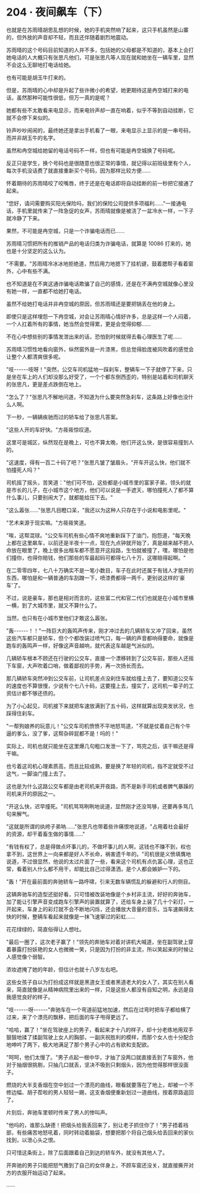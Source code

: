 <link rel="stylesheet" href="../../styles/text.css" />
<h1>204 · 夜间飙车（下）</h1>

也就是在苏雨晴胡思乱想的时候，她的手机突然响了起来，这只手机虽然是山寨的，但外放的声音却不轻，而且还伴随着剧烈地震动。

苏雨晴的这个号码目前知道的人并不多，包括她的父母都是不知道的，基本上会打她电话的人大概只有张思凡他们，可是张思凡等人现在就和她坐在一辆车里，显然不会这么无聊地打电话给她。

也有可能是胡玉牛打来的。

但是，苏雨晴的心中却是升起了些许微小的希望，她更期待这是冉空城打来的电话，虽然那种可能性很低，但万一真的是呢？

她都有些不太敢看来电显示，而来电铃声却一直在响着，似乎不等到自动挂断，它就不会停下来似的。

铃声吵吵闹闹的，最终她还是拿出手机看了一眼，来电显示上显示的是一串号码，而并非胡玉牛的名字。

虽然和冉空城给她留的电话号码不一样，但也有可能是冉空城换了号码呢。

反正只是学生，换个号码也是很随意也很正常的事情，就记得以前班级里有个人，每次手机没话费了就直接重新买个号码，因为那样比较方便......

怀着期待的苏雨晴咬了咬嘴唇，终于还是在电话即将自动挂断的前一秒把它接通了起来。

"您好，请问需要购买阳光保险吗，我们的保险公司提供多项福利......"一接通电话，手机里就传来了一阵急促的女声，苏雨晴就像是被浇了一盆冷水一样，一下子就冷静了下来。

果然，不可能是冉空城，只是一个诈骗电话而已......

苏雨晴习惯把所有的推销产品的电话归类为诈骗电话，就算是 10086 打来的，她也是十分坚定的这么认为。

"不需要。"苏雨晴冷冰冰地拒绝道，然后用力地摁下了挂机键，鼓着腮帮子看着窗外，心中有些不满。

也不知道是在不爽这通诈骗电话欺骗了自己的感情，还是在不满冉空城就像心里没有她一样，一直都不给她打电话。

虽然不给她打电话并非冉空城的原因，但苏雨晴还是要把锅丢在他的身上。

即使只是这样埋怨一下冉空城，对会让苏雨晴心情好许多，总是这样一个人闷着，一个人扛着所有的事情，她当然会觉得累，更是会觉得抑郁......

不在心中想些别的事情发泄出来的话，恐怕到时候就得去看心理医生了呢......

苏雨晴习惯性地看向窗外，纵然窗外是一片漆黑，但总觉得脸庞被风吹着的感觉会让整个人都清爽很多呢。

"吱------吱呀！"突然，公交车司机猛地一踩刹车，整辆车一下子就停了下来，只是坐在车上的人们却没那么好受了，一个个都东倒西歪的，特别是站着和司机聊天的张思凡，更是差点跌倒在地上。

"怎么了？"张思凡不解地问道，不知道为什么要突然急刹车，这条路上好像也没什么人啊。

下一秒，一辆辆疾驰而过的轿车给了张思凡答案。

"这些人开的车好快。"方莜莜惊叹道。

这里可是城区，纵然现在是晚上，可也不算太晚，他们开这么快，是很容易撞到人的。

"这速度，得有一百二十码了吧？"张思凡皱了皱眉头，"开车开这么快，他们就不怕撞死人吗？"

司机摇了摇头，苦笑道："他们可不怕，这些都是小城市里的富家子弟，领头的就是市长的儿子，在小城市这个地方，他们可以说是一手遮天，哪怕撞死人了都不算什么事儿，只要别闹大了，就都能给压下去。"

"这么嚣张......"张思凡目瞪口呆，"我还以为这种人只存在于小说和电影里呢。"

"艺术来源于现实嘛。"方莜莜笑道。

"唉，这帮混球。"公交车司机有些心情不爽地重新踩下了油门，抱怨道，"每天晚上都在这里飙车，以前还是半夜十一点，现在九点钟就开始了，真是越来越不把人命放在眼里了，晚上很多出租车都不愿意开这段路，生怕就被撞了，嘿，哪怕是他们撞你，也得你赔钱，他们那些的车最起码可都得七八十万，这哪赔得起啊。"

在二零零四年，七八十万确实不是一笔小数目，车子在此时还属于有钱人才能开的东西，哪怕是和一辆普通的车刮蹭一下，喷漆费都得一两千，更别说这样的'豪车'了。

不过，说是豪车，那也是相对而言的，这些富二代和官二代们也就是在小城市里横一横，到了大城市里，就又不算什么了。

当然，也只有在小城市里他们才敢这么嚣张。

"轰------！！"一阵巨大的轰鸣声传来，刚才冲过去的几辆轿车又冲了回来，虽然这些汽车都只是轿车，但个个都改装过喷气口，每一辆的声音都响得要命，就像是跑车的轰鸣声一样，好像这声音越响，就代表这车越是气派似的。

几辆轿车根本不顾还在行驶的公交车，直接一个漂移转到了公交车前，那些人还摇下车窗，大声吹着口哨，做着鄙视的手势，再一次扬长而去。

那几辆轿车突然冲到公交车前，让司机差点没刹住车就给撞上去了，要知道公交车的速度也不算很慢，少说有个七八十码，这要撞上去，撞实了，这司机一辈子的工资估计都不够还债的。

为了小心起见，司机接下来就把车速放满到了五十码，这样就算出现突发状况，也踩得住刹车。

"一帮狗娘养的玩意儿！"公交车司机愤愤不平地怒骂道，"不就是仗着自己有个牛逼的爹么，没了爹，这帮杂碎屁都不是！吗的！"

实际上，司机也就只能坐在这里爆几句粗口发泄一下了，骂完之后，该干嘛还是得干嘛。

也亏着这司机心理素质高，而且比较成熟，要是换了年轻的司机，指不定就受不过这气，一脚油门撞上去了。

这也是为什么这路公交车都是由老司机来开夜路，而不是新手司机或者脾气暴躁的司机来开的原因之一。

"开这么快，迟早撞死。"司机骂骂咧咧地说道，显然刚才还没骂够，还要再多骂几句来解气。

"这就是所谓的纨绔子弟呐......"张思凡也带着些许痛恨地说道，"占用着社会最好的资源，却干着畜生做的事情......"

"有钱有权了，总是得做点坏事儿的，不做坏事儿的人啊，这钱也不赚不到，权也拿不到，这世界上一向来都是好人不长命，祸害遗千年的。"司机很是义愤填膺地说道，不过很显然，他说的太过片面了一些，看来这个司机有点仇富心理，这也正常，看着别人什么都不用干，却能比自己过得潇洒，是个人都会嫉妒一下的。

"轰！"开在最前面的奔驰轿车一路呼啸，引来无数车辆慌乱的躲避和行人的侧目。

这辆奔驰车的造型还挺好看，只可惜被改装地像是个乡村非主流，好好的奔驰车，加了能让引擎声音变成跑车引擎声的装置就算了，还给车身上装了几十个彩灯，一开起来，车身上的彩灯就不会不断地闪烁，还会播放大音量的音乐，当车速飙得太快的时候，整辆车看起来就像是一抹飞速窜过的彩虹......

花花绿绿的，简直俗得让人想吐。

"最后一圈了，这次老子赢了！"领先的奔驰车对着对讲机大喊道，坐在副驾驶上穿着暴露打扮妖艳的女人也微微一笑，只是因为打扮的非主流，所以笑起来的时候让人感觉像个弱智。

浓妆遮掩了她的年龄，但估计也就十八岁左右吧。

这些女孩子自以为打扮成这样就是黑道女王或者黑道老大的女人了，其实在别人看来，简直就像是从精神病院里出来的一样，只是这些人都没有自知之明，永远是自我感觉良好的样子。

"吱------呀------"奔驰车在一个弯道前猛地加速，然后在过弯时把车子都给横了过来，来了个漂亮的飘移，把后面的车子甩得更远了。

"哈哈，赢了！"坐在驾驶座上的男子，看起来才十八的样子，却十分老练地用双手狠狠地揉了揉副驾驶上女人的胸部，一副庆祝胜利的模样，而那个女人也十分配合地呻吟了两下，极大地满足了那个男子心中的占有欲和支配欲。

"呵呵，他们太慢了。"男子点起一根中华，才抽了没两口就直接丢到了车窗外，他对于抽烟很挑剔，只抽几口就丢，坚决不吸到只剩烟头，因为他觉得那样很没面子。

燃烧的大半支香烟在空中划过一个漂亮的曲线，眼看就要落在了地上，却被一个不修边幅、胡子茬啦的男人轻轻一踢，这支香烟便重新划过一道曲线，按着原路返回了。

片刻后，奔驰车里顿时传来了男人的惨叫声。

"他吗的，谁那么缺德！把烟头给我丢回来了，别让老子抓住你了！"男子捂着裆部，有些痛苦地怒吼着，同时转动着脑袋，想要把那个将自己烟头给丢回来的家伙找到，以泄心头之恨。

只可惜这条街上，除了后面跟着自己到达的轿车外，就没有其他人了。

开奔驰的男子只能把怒气撒到了自己的女伴身上，不顾车窗还没关，就直接撕开对方的衣服开始运动了起来。

......
